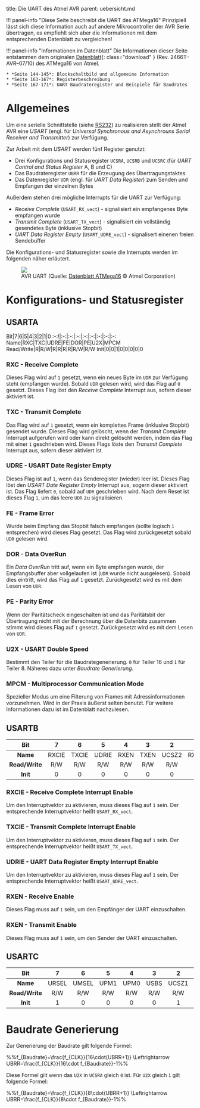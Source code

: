 title: Die UART des Atmel AVR
parent: uebersicht.md

!!! panel-info "Diese Seite beschreibt die UART des ATMega16"
    Prinzipiell lässt sich diese Information auch auf andere Mikrocontroller der AVR Serie übertragen, es empfiehlt sich
    aber die Informationen mit dem entsprechenden Datenblatt zu vergleichen!

!!! panel-info "Informationen im Datenblatt"
    Die Informationen dieser Seite entstammen dem originalen [Datenblatt]({filename}atmel_atmega16.pdf){: class="download" }
    (Rev. 2466T–AVR–07/10) des ATMega16 von Atmel.

    * *Seite 144-145*: Blockschaltbild und allgemeine Information
    * *Seite 163-167*: Registerbeschreibung
    * *Seite 167-171*: UART Baudrateregister und Beispiele für Baudrates

# Allgemeines
Um eine serielle Schnittstelle (siehe [RS232]({filename}../bussysteme/rs232.md)) zu realisieren stellt der Atmel AVR eine *USART*
(engl. für *Universal Synchronous and Asynchrouns Serial Receiver and Transmitter*) zur Verfügung.

Zur Arbeit mit dem *USART* werden fünf Register genutzt:

* Drei Konfigurations und Statusregister <code>UCSRA</code>, <code>UCSRB</code> und <code>UCSRC</code> (für *UART Control and Status Register* A, B und C)
* Das Baudrateregister <code>UBRR</code> für die Erzeugung des Übertragungstaktes
* Das Datenregister <code>UDR</code> (engl. für *UART Data Register*) zum Senden und Empfangen der einzelnen Bytes

Außerdem stehen drei mögliche Interrupts für die UART zur Verfügung:

* *Receive Complete* (<code>USART_RX_vect</code>) - signalisiert ein empfangenes Byte empfangen wurde
* *Transmit Complete* (<code>USART_TX_vect</code>) - signalisiert ein vollständig gesendetes Byte (inklusive Stopbit)
* *UART Data Register Empty* (<code>USART_UDRE_vect</code>) - signalisert einenen freien Sendebuffer

Die Konfigurations- und Statusregister sowie die Interrupts werden im folgenden näher erläutert.

<figure><img src="{filename}avr_uart.svg"><figcaption>AVR UART (Quelle: <a href="http://www.atmel.com/images/doc2466.pdf">Datenblatt ATMega16</a> &copy; Atmel Corporation)</figcaption></figure>

# Konfigurations- und Statusregister
## USARTA

Bit|7|6|5|4|3|2|1|0
:-:!|:-:|:-:|:-:|:-:|:-:|:-:|:-:|:-:
Name|RXC|TXC|UDRE|FE|DOR|PE|U2X|MPCM
Read/Write|R|R/W|R|R|R|R|R/W|R/W
Init|0|0|1|0|0|0|0|0

### RXC - Receive Complete
Dieses Flag wird auf <code>1</code> gesetzt, wenn ein neues Byte im <code>UDR</code> zur Verfügung steht (empfangen wurde). Sobald <code>UDR</code>
gelesen wird, wird das Flag auf <code>0</code> gesetzt. Dieses Flag löst den *Receive Complete* Interrupt aus, sofern
dieser aktiviert ist.

### TXC - Transmit Complete
Das Flag wird auf <code>1</code> gesetzt, wenn ein komplettes Frame (inklusive Stopbit) gesendet wurde. Dieses Flag wird gelöscht,
wenn der *Transmit Complete* Interrupt aufgerufen wird oder kann direkt gelöscht werden, indem das Flag mit einer <code>1</code>
geschrieben wird. Dieses Flags löste den *Transmit Complete* Interrupt aus, sofern dieser aktiviert ist.

### UDRE - USART Date Register Empty
Dieses Flag ist auf <code>1</code>, wenn das Senderegister (wieder) leer ist. Dieses Flag löst den *USART Date Register Empty*
Interrupt aus, sogern dieser aktiviert ist. Das Flag liefert <code>0</code>, sobald auf <code>UDR</code> geschrieben wird. Nach dem Reset
ist dieses Flag <code>1</code>, um das leere <code>UDR</code> zu signalisieren.

### FE - Frame Error
Wurde beim Empfang das Stopbit falsch empfangen (sollte logisch <code>1</code> entsprechen) wird dieses Flag gesetzt. Das Flag wird
zurückgesetzt sobald <code>UDR</code> gelesen wird.

### DOR - Data OverRun
Ein *Data OverRun* tritt auf, wenn ein Byte empfangen wurde, der Empfangsbuffer aber vollgelaufen ist (<code>UDR</code> wurde nicht
ausgelesen). Sobald dies eintritt, wird das Flag auf <code>1</code> gesetzt. Zurückgesetzt wird es mit dem Lesen von <code>UDR</code>.

### PE - Parity Error
Wenn der Paritätscheck eingeschalten ist und das Paritätsbit der Übertragung nicht mit der Berechnung über die Datenbits
zusammen stimmt wird dieses Flag auf <code>1</code> gesetzt. Zurückgesetzt wird es mit dem Lesen von <code>UDR</code>.

### U2X - USART Double Speed
Bestimmt den Teiler für die Baudrategenerierung. <code>0</code> für Teiler 16 und <code>1</code> für Teiler 8. Näheres dazu unter *Baudrate
Generierung*.

### MPCM - Multiprocessor Communication Mode
Spezieller Modus um eine Filterung von Frames mit Adressinformationen vorzunehmen. Wird in der Praxis äußerst selten
benutzt. Für weitere Informationen dazu ist im Datenblatt nachzulesen.

## USARTB

**Bit**|7|6|5|4|3|2|1|0
:-:|:-:|:-:|:-:|:-:|:-:|:-:|:-:|:-:
**Name**|RXCIE|TXCIE|UDRIE|RXEN|TXEN|UCSZ2|RXB8|TXB8
**Read/Write**|R/W|R/W|R/W|R/W|R/W|R/W|R|R/W
**Init**|0|0|0|0|0|0|0|0

### RXCIE - Receive Complete Interrupt Enable
Um den Interruptvektor zu aktivieren, muss dieses Flag auf <code>1</code> sein. Der entsprechende Interruptvektor heißt
<code>USART_RX_vect</code>.

### TXCIE - Transmit Complete Interrupt Enable
Um den Interruptvektor zu aktivieren, muss dieses Flag auf <code>1</code> sein. Der entsprechende Interruptvektor heißt
<code>USART_TX_vect</code>.

### UDRIE - UART Data Register Empty Interrupt Enable
Um den Interruptvektor zu aktivieren, muss dieses Flag auf <code>1</code> sein. Der entsprechende Interruptvektor heißt
<code>USART_UDRE_vect</code>.

### RXEN - Receive Enable
Dieses Flag muss auf <code>1</code> sein, um den Empfänger der UART einzuschalten.

### RXEN - Transmit Enable
Dieses Flag muss auf <code>1</code> sein, um den Sender der UART einzuschalten.

## USARTC

**Bit**|7|6|5|4|3|2|1|0
:-:|:-:|:-:|:-:|:-:|:-:|:-:|:-:|:-:
**Name**|URSEL|UMSEL|UPM1|UPM0|USBS|UCSZ1|UCSZ0|UCPOL
**Read/Write**|R/W|R/W|R/W|R/W|R/W|R/W|R|R/W
**Init**|1|0|0|0|0|1|1|0

# Baudrate Generierung
Zur Generierung der Baudrate gilt folgende Formel:

%%f_{Baudrate}=\frac{f_{CLK}}{16\cdot(UBRR+1)} \Leftrightarrow UBRR=\frac{f_{CLK}}{16\cdot f_{Baudrate}}-1%%

Diese Formel gilt wenn das <code>U2X</code> in <code>UCSRA</code> gleich <code>0</code> ist. Für <code>U2X</code> gleich <code>1</code> gilt folgende Formel:

%%f_{Baudrate}=\frac{f_{CLK}}{8\cdot(UBRR+1)} \Leftrightarrow UBRR=\frac{f_{CLK}}{8\cdot f_{Baudrate}}-1%%
